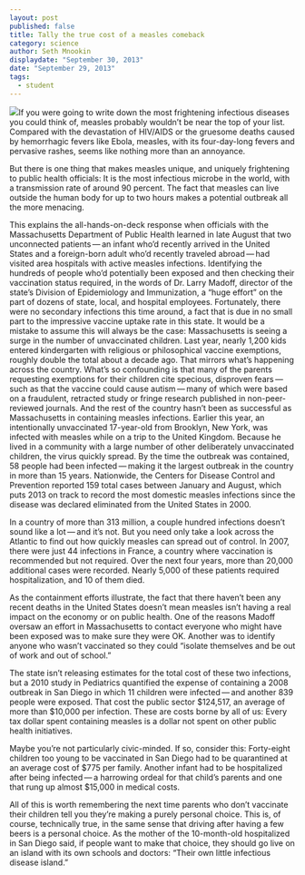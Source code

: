 ```yaml
---
layout: post
published: false
title: Tally the true cost of a measles comeback
category: science
author: Seth Mnookin
displaydate: "September 30, 2013"
date: "September 29, 2013"
tags: 
  - student
---
```


![](http://c.o0bg.com/rf/image_371w/Boston/2011-2020/2013/09/20/BostonGlobe.com/Magazine/Images/178236763.jpg)If you were going to write down the most frightening infectious diseases you could think of, measles probably wouldn’t be near the top of your list. Compared with the devastation of HIV/AIDS or the gruesome deaths caused by hemorrhagic fevers like Ebola, measles, with its four-day-long fevers and pervasive rashes, seems like nothing more than an annoyance.

But there is one thing that makes measles unique, and uniquely frightening to public health officials: It is the most infectious microbe in the world, with a transmission rate of around 90 percent. The fact that measles can live outside the human body for up to two hours makes a potential outbreak all the more menacing.

This explains the all-hands-on-deck response when officials with the Massachusetts Department of Public Health learned in late August that two unconnected patients — an infant who’d recently arrived in the United States and a foreign-born adult who’d recently traveled abroad — had visited area hospitals with active measles infections. Identifying the hundreds of people who’d potentially been exposed and then checking their vaccination status required, in the words of Dr. Larry Madoff, director of the state’s Division of Epidemiology and Immunization, a “huge effort” on the part of dozens of state, local, and hospital employees.
Fortunately, there were no secondary infections this time around, a fact that is due in no small part to the impressive vaccine uptake rate in this state. It would be a mistake to assume this will always be the case: Massachusetts is seeing a surge in the number of unvaccinated children. Last year, nearly 1,200 kids entered kindergarten with religious or philosophical vaccine exemptions, roughly double the total about a decade ago.
That mirrors what’s happening across the country. What’s so confounding is that many of the parents requesting exemptions for their children cite specious, disproven fears — such as that the vaccine could cause autism — many of which were based on a fraudulent, retracted study or fringe research published in non-peer-reviewed journals. And the rest of the country hasn’t been as successful as Massachusetts in containing measles infections. Earlier this year, an intentionally unvaccinated 17-year-old from Brooklyn, New York, was infected with measles while on a trip to the United Kingdom. Because he lived in a community with a large number of other deliberately unvaccinated children, the virus quickly spread. By the time the outbreak was contained, 58 people had been infected — making it the largest outbreak in the country in more than 15 years. Nationwide, the Centers for Disease Control and Prevention reported 159 total cases between January and August, which puts 2013 on track to record the most domestic measles infections since the disease was declared eliminated from the United States in 2000.

In a country of more than 313 million, a couple hundred infections doesn’t sound like a lot — and it’s not. But you need only take a look across the Atlantic to find out how quickly measles can spread out of control. In 2007, there were just 44 infections in France, a country where vaccination is recommended but not required. Over the next four years, more than 20,000 additional cases were recorded. Nearly 5,000 of these patients required hospitalization, and 10 of them died.

As the containment efforts illustrate, the fact that there haven’t been any recent deaths in the United States doesn’t mean measles isn’t having a real impact on the economy or on public health. One of the reasons Madoff oversaw an effort in Massachusetts to contact everyone who might have been exposed was to make sure they were OK. Another was to identify anyone who wasn’t vaccinated so they could “isolate themselves and be out of work and out of school.”

The state isn’t releasing estimates for the total cost of these two infections, but a 2010 study in Pediatrics quantified the expense of containing a 2008 outbreak in San Diego in which 11 children were infected — and another 839 people were exposed. That cost the public sector $124,517, an average of more than $10,000 per infection. These are costs borne by all of us: Every tax dollar spent containing measles is a dollar not spent on other public health initiatives.

Maybe you’re not particularly civic-minded. If so, consider this: Forty-eight children too young to be vaccinated in San Diego had to be quarantined at an average cost of $775 per family. Another infant had to be hospitalized after being infected — a harrowing ordeal for that child’s parents and one that rung up almost $15,000 in medical costs.

All of this is worth remembering the next time parents who don’t vaccinate their children tell you they’re making a purely personal choice. This is, of course, technically true, in the same sense that driving after having a few beers is a personal choice. As the mother of the 10-month-old hospitalized in San Diego said, if people want to make that choice, they should go live on an island with its own schools and doctors: “Their own little infectious disease island.”